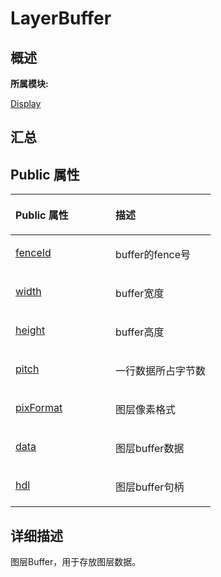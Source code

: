 # LayerBuffer<a name="ZH-CN_TOPIC_0000001343000881"></a>

## **概述**<a name="section498778644083932"></a>

**所属模块:**

[Display](_display.md)

## **汇总**<a name="section306605828083932"></a>

## Public 属性<a name="pub-attribs"></a>

<a name="table320637398083932"></a>
<table><thead align="left"><tr id="row1499305993083932"><th class="cellrowborder" valign="top" width="50%" id="mcps1.1.3.1.1"><p id="p1729889545083932"><a name="p1729889545083932"></a><a name="p1729889545083932"></a>Public 属性</p>
</th>
<th class="cellrowborder" valign="top" width="50%" id="mcps1.1.3.1.2"><p id="p600806849083932"><a name="p600806849083932"></a><a name="p600806849083932"></a>描述</p>
</th>
</tr>
</thead>
<tbody><tr id="row1397398259083932"><td class="cellrowborder" valign="top" width="50%" headers="mcps1.1.3.1.1 "><p id="p1334632124083932"><a name="p1334632124083932"></a><a name="p1334632124083932"></a><a href="_display.md#ga46aa174ae3d0eb28fa7f3e53749fd5d1">fenceId</a></p>
</td>
<td class="cellrowborder" valign="top" width="50%" headers="mcps1.1.3.1.2 "><p id="entry1529168092083932p0"><a name="entry1529168092083932p0"></a><a name="entry1529168092083932p0"></a>buffer的fence号</p>
</td>
</tr>
<tr id="row1928662074083932"><td class="cellrowborder" valign="top" width="50%" headers="mcps1.1.3.1.1 "><p id="p556797903083932"><a name="p556797903083932"></a><a name="p556797903083932"></a><a href="_display.md#ga71196d704bd8a6a69b9bccf497b8224b">width</a></p>
</td>
<td class="cellrowborder" valign="top" width="50%" headers="mcps1.1.3.1.2 "><p id="entry1244282520083932p0"><a name="entry1244282520083932p0"></a><a name="entry1244282520083932p0"></a>buffer宽度</p>
</td>
</tr>
<tr id="row1799691877083932"><td class="cellrowborder" valign="top" width="50%" headers="mcps1.1.3.1.1 "><p id="p1127505153083932"><a name="p1127505153083932"></a><a name="p1127505153083932"></a><a href="_display.md#gaec2e142ea67776ec4e91fc3d8d3389ae">height</a></p>
</td>
<td class="cellrowborder" valign="top" width="50%" headers="mcps1.1.3.1.2 "><p id="entry144548417083932p0"><a name="entry144548417083932p0"></a><a name="entry144548417083932p0"></a>buffer高度</p>
</td>
</tr>
<tr id="row1763719686083932"><td class="cellrowborder" valign="top" width="50%" headers="mcps1.1.3.1.1 "><p id="p106982473083932"><a name="p106982473083932"></a><a name="p106982473083932"></a><a href="_display.md#ga62a06a9381ac2d6fa48115ce7d01920d">pitch</a></p>
</td>
<td class="cellrowborder" valign="top" width="50%" headers="mcps1.1.3.1.2 "><p id="entry1640557900083932p0"><a name="entry1640557900083932p0"></a><a name="entry1640557900083932p0"></a>一行数据所占字节数</p>
</td>
</tr>
<tr id="row1682949912083932"><td class="cellrowborder" valign="top" width="50%" headers="mcps1.1.3.1.1 "><p id="p1263268949083932"><a name="p1263268949083932"></a><a name="p1263268949083932"></a><a href="_display.md#ga1ac426fb1997d872b347cae9cce94eb6">pixFormat</a></p>
</td>
<td class="cellrowborder" valign="top" width="50%" headers="mcps1.1.3.1.2 "><p id="entry1605075818083932p0"><a name="entry1605075818083932p0"></a><a name="entry1605075818083932p0"></a>图层像素格式</p>
</td>
</tr>
<tr id="row1272327574083932"><td class="cellrowborder" valign="top" width="50%" headers="mcps1.1.3.1.1 "><p id="p984080900083932"><a name="p984080900083932"></a><a name="p984080900083932"></a><a href="_display.md#ga9a1831091916905de22145585cf8b682">data</a></p>
</td>
<td class="cellrowborder" valign="top" width="50%" headers="mcps1.1.3.1.2 "><p id="entry1976470687083932p0"><a name="entry1976470687083932p0"></a><a name="entry1976470687083932p0"></a>图层buffer数据</p>
</td>
</tr>
<tr id="row1895622624083932"><td class="cellrowborder" valign="top" width="50%" headers="mcps1.1.3.1.1 "><p id="p189160838083932"><a name="p189160838083932"></a><a name="p189160838083932"></a><a href="_display.md#gacc62b90d012f306f6465ca0744a6089a">hdl</a></p>
</td>
<td class="cellrowborder" valign="top" width="50%" headers="mcps1.1.3.1.2 "><p id="entry1612715124083932p0"><a name="entry1612715124083932p0"></a><a name="entry1612715124083932p0"></a>图层buffer句柄</p>
</td>
</tr>
</tbody>
</table>

## **详细描述**<a name="section1209019191083932"></a>

图层Buffer，用于存放图层数据。

